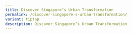```yaml
---
title: Discover Singapore’s Urban Transformation
permalink: /discover-singapore-s-urban-transformation/
variant: tiptap
description: Discover Singapore’s Urban Transformation
---
```


